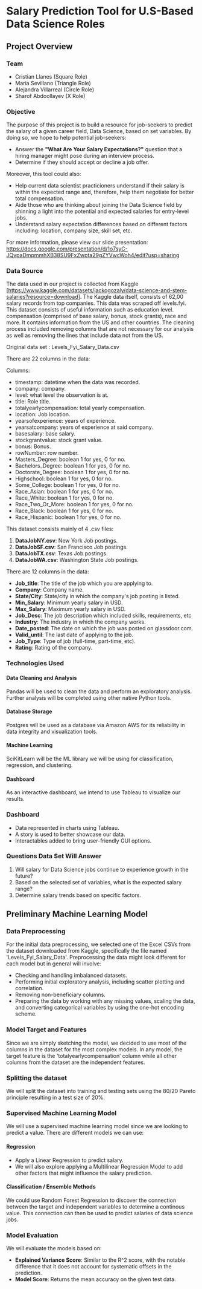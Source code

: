 # Salary Prediction Tool for U.S-Based Data Science Roles
## Project Overview

### Team
- Cristian Llanes (Square Role)
- Maria Sevillano (Triangle Role)
- Alejandra Villarreal (Circle Role)
- Sharof Abdoollayev (X Role)

### Objective
The purpose of this project is to build a resource for job-seekers to predict the salary of a given career field, Data Science, based on set variables. By doing so, we hope to help potential job-seekers:
- Answer the  **"What Are Your Salary Expectations?"** question that a hiring manager might pose during an interview process.
- Determine if they should accept or decline a job offer.

Moreover, this tool could also:
- Help current data scientist practicioners understand if their salary is within the expected range and, therefore, help them negotiate for better total compensation.
- Aide those who are thinking about joining the Data Science field by shinning a light into the potential and expected salaries for entry-level jobs.
- Understand salary expectation differences based on different factors including: location, company size, skill set, etc.

For more information, please view our slide presentation:
https://docs.google.com/presentation/d/1o7syC-JQvpaDmpmmhXB38SU9FxZwpta29gZYVwcWoh4/edit?usp=sharing

### Data Source
The data used in our project is collected from Kaggle [https://www.kaggle.com/datasets/jackogozaly/data-science-and-stem-salaries?resource=download]. The Kaggle data itself, consists of 62,00 salary records from top companies. This data was scraped off levels.fyi.
This dataset consists of useful information such as education level. compensation (comprised of base salary, bonus, stock grants), race and more. It contains information from the US and other countries. The cleaning process included removing columns that are not necessary for our analysis as well as removing the lines that include data not from the US.

Original data set : Levels_Fyi_Salary_Data.csv

There are 22 columns in the data:

Columns:

- timestamp: datetime when the data was recorded. 
- company: company. 
- level: what level the observation is at. 
- title: Role title. 
- totalyearlycompensation: total yearly compensation. 
- location: Job location.
- yearsofexperience: years of experience.
- yearsatcompany: years of experience at said company. 
- basesalary: base salary. 
- stockgrantvalue: stock grant value. 
- bonus: Bonus. 
- rowNumber: row number. 
- Masters_Degree: boolean 1 for yes, 0 for no. 
- Bachelors_Degree: boolean 1 for yes, 0 for no. 
- Doctorate_Degree: boolean 1 for yes, 0 for no. 
- Highschool: boolean 1 for yes, 0 for no. 
- Some_College: boolean 1 for yes, 0 for no. 
- Race_Asian: boolean 1 for yes, 0 for no. 
- Race_White: boolean 1 for yes, 0 for no. 
- Race_Two_Or_More: boolean 1 for yes, 0 for no. 
- Race_Black: boolean 1 for yes, 0 for no. 
- Race_Hispanic: boolean 1 for yes, 0 for no.

This dataset consists mainly of 4 .csv files:  
1. **DataJobNY.csv**: New York Job postings.
2. **DataJobSF.csv**: San Francisco Job postings.
3. **DataJobTX.csv**: Texas Job postings.
4. **DataJobWA.csv**: Washington State Job postings.

There are 12 columns in the data:
- **Job_title**: The title of the job which you are applying to.
- **Company**: Company name.
- **State/City**: State/city in which the company's job posting is listed.
- **Min_Salary**: Minimum yearly salary in USD.
- **Max_Salary**: Maximum yearly salary in USD.
- **Job_Desc**: The job description which included skills, requirements, etc
- **Industry**: The industry in which the company works.
- **Date_posted**: The date on which the job was posted on glassdoor.com.
- **Valid_until**: The last date of applying to the job.
- **Job_Type**: Type of job (full-time, part-time, etc).
- **Rating**: Rating of the company.

### Technologies Used
#### Data Cleaning and Analysis
Pandas will be used to clean the data and perform an exploratory analysis. Further analysis will be completed using other native Python tools. 
#### Database Storage
Postgres will be used as a database via Amazon AWS for its reliability in data integrity and visualization tools. 
#### Machine Learning
SciKitLearn will be the ML library we will be using for classification, regression, and clustering. 
#### Dashboard
As an interactive dashboard, we intend to use Tableau to visualize our results.

### Dashboard
- Data represented in charts using Tableau.
- A story is used to better showcase our data.
- Interactables added to bring user-friendly GUI options.

### Questions Data Set Will Answer
1. Will salary for Data Science jobs continue to experience growth in the future?
2. Based on the selected set of variables, what is the expected salary range?
3. Determine salary trends based on specific factors.

## Preliminary Machine Learning Model
### Data Preprocessing
For the initial data preprocessing, we selected one of the Excel CSVs from the dataset downloaded from Kaggle, specifically the file named 'Levels_Fyi_Salary_Data'.
Preprocessing the data might look different for each model but in general will involve:
- Checking and handling imbalanced datasets.
- Performing initial exploratory analysis, including scatter plotting and correlation.
- Removing non-beneficiary columns.
- Preparing the data by working with any missing values, scaling the data, and converting categorical variables by using the one-hot encoding scheme.
### Model Target and Features
Since we are simply sketching the model, we decided to use most of the columns in the dataset for the most complex models. In any model, the target feature is the 'totalyearlycompensation’ column while all other columns from the dataset are the independent features.
### Splitting the dataset
We will split the dataset into training and testing sets using the 80/20 Pareto principle resulting in a test size of 20%.
### Supervised Machine Learning Model
We will use a supervised machine learning model since we are looking to predict a value. There are different models we can use:
#### Regression 
- Apply a Linear Regression to predict salary.
- We will also explore applying a Multilinear Regression Model to add other factors that might influence the salary prediction. 
#### Classification / Ensemble Methods
We could use Random Forest Regression to discover the connection between the target and independent variables to determine a continous value. This connection can then be used to predict salaries of data science jobs.
### Model Evaluation
We will evaluate the models based on:
- **Explained Variance Score**: Similar to the R^2 score, with the notable difference that it does not account for systematic offsets in the prediction.
- **Model Score**: Returns the mean accuracy on the given test data.

